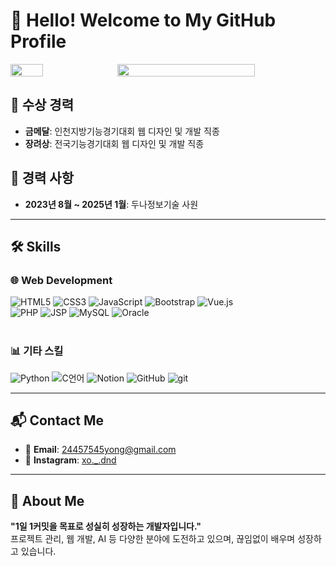# 👋 Hello! Welcome to My GitHub Profile
<div style="display: flex; align-items: center; gap: 10px;">
  <img src="http://github-profile-summary-cards.vercel.app/api/cards/most-commit-language?username=TaeWoongYoun&theme=nord_dark&exclude=html" 
       style="width: 32%;" />
  <img src="http://github-profile-summary-cards.vercel.app/api/cards/profile-details?username=TaeWoongYoun&theme=nord_dark" 
       style="width: 66%;" />
</div>


 ## 🚀 수상 경력
 - **금메달**: 인천지방기능경기대회 웹 디자인 및 개발 직종
 - **장려상**: 전국기능경기대회 웹 디자인 및 개발 직종
 
 ## 🏢 경력 사항
 - **2023년 8월 ~ 2025년 1월**: 두나정보기술 사원
 
 ---
 
## 🛠️ Skills
### 🌐 Web Development
<!-- 웹 개발 스킬: 프론트엔드 -->
<div class="skill-badges">
  <img src="https://img.shields.io/badge/HTML5-E44D26?style=for-the-badge&logo=html5&logoColor=white" alt="HTML5">
  <img src="https://img.shields.io/badge/CSS3-264de4?style=for-the-badge&logo=css3&logoColor=white" alt="CSS3">
  <img src="https://img.shields.io/badge/JavaScript-F0DB4F?style=for-the-badge&logo=javascript&logoColor=black" alt="JavaScript">
  <img src="https://img.shields.io/badge/Bootstrap-563d7c?style=for-the-badge&logo=bootstrap&logoColor=white" alt="Bootstrap">
  <img src="https://img.shields.io/badge/Vue.js-42b883?style=for-the-badge&logo=vue.js&logoColor=white" alt="Vue.js">
</div>

<!-- 웹 개발 스킬: 백엔드 & 데이터베이스 -->
<div class="skill-badges">
  <img src="https://img.shields.io/badge/PHP-777BB4?style=for-the-badge&logo=php&logoColor=white" alt="PHP">
  <img src="https://img.shields.io/badge/JSP-007396?style=for-the-badge&logo=java&logoColor=white" alt="JSP">
  <img src="https://img.shields.io/badge/MySQL-4479A1?style=for-the-badge&logo=mysql&logoColor=white" alt="MySQL">
  <img src="https://img.shields.io/badge/Oracle-F80000?style=for-the-badge&logo=oracle&logoColor=white" alt="Oracle">
</div>
<br>

### 📊 기타 스킬
<!-- 기타 스킬 -->
<div class="skill-badges">
  <img src="https://img.shields.io/badge/Python-3776AB?style=for-the-badge&logo=python&logoColor=white" alt="Python">
  <img src="https://img.shields.io/badge/C언어-00599C?style=for-the-badge&logo=c&logoColor=white" alt="C언어">
  <img src="https://img.shields.io/badge/Notion-000000?style=for-the-badge&logo=notion&logoColor=white" alt="Notion">
  <img src="https://img.shields.io/badge/GitHub-181717?style=for-the-badge&logo=github&logoColor=white" alt="GitHub">
  <img src="https://img.shields.io/badge/git-F05032?style=for-the-badge&logo=git&logoColor=white" alt="git">
</div>
 
 ---
 
 ## 📬 Contact Me
 - 📧 **Email**: 24457545yong@gmail.com
 - 📸 **Instagram**: [xo._.dnd](https://instagram.com/xo._.dnd)
 
 ---
 
 ## 🌱 About Me
 **"1일 1커밋을 목표로 성실히 성장하는 개발자입니다."**  
 프로젝트 관리, 웹 개발, AI 등 다양한 분야에 도전하고 있으며, 끊임없이 배우며 성장하고 있습니다.
